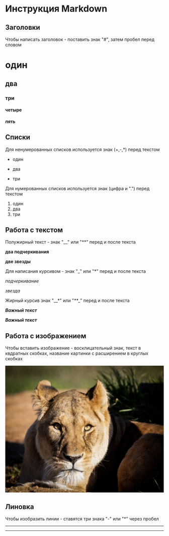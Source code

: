 # Инструкция Markdown

## Заголовки

Чтобы написать заголовок - поставить знак "#", затем пробел перед словом

# один
## два
### три
#### четыре
##### пять

## Списки

Для ненумерованных списков используется знак (+,-,*) перед текстом
+ один
- два
* три

Для нумерованных списков используется знак (цифра и ".") перед текстом

1. один
2. два
3. три

## Работа с текстом

Полужирный текст - знак "__" или "**" перед и после текста

__два подчеркивания__

**две звезды**

Для написания курсивом - 
знак "_" или "*" перед и после текста

_подчеркивание_

*звезда*


Жирный курсив
знак "__*" или "**_" перед и после текста

__*Важный текст*__

**_Важный текст_**

## Работа с изображением

Чтобы вставить изображение - восклицательный знак, текст в квдратных скобках, название картинки с расширением в круглых скобках

![Hello cat!](cat.jpg)

## Линовка

Чтобы изобразить линии - ставятся три знака "-" или "*"  через пробел

- - -

* * * 

